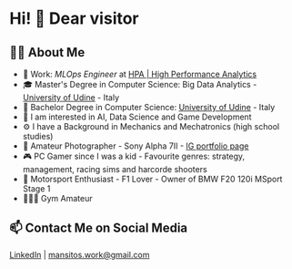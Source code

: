 # Hi! 👋 Dear visitor

## 👦🏻 About Me
- 💼 Work: *MLOps Engineer* at [HPA | High Performance Analytics](https://hpa.ai)
- 🎓 Master's Degree in Computer Science: Big Data Analytics - [University of Udine](https://www.uniud.it/it) - Italy
- 📗 Bachelor Degree in Computer Science: [University of Udine](https://www.uniud.it/it) - Italy
- 🔭 I am interested in AI, Data Science and Game Development
- ⚙️ I have a Background in Mechanics and Mechatronics (high school studies)
- 📸 Amateur Photographer - Sony Alpha 7II - [IG portfolio page](https://www.instagram.com/mansitos.ph)
- 🎮 PC Gamer since I was a kid - Favourite genres: strategy, management, racing sims and harcorde shooters
- 🚗 Motorsport Enthusiast - F1 Lover - Owner of BMW F20 120i MSport Stage 1
- 🏋🏻‍♂️ Gym Amateur
  
## 📫 Contact Me on Social Media
[LinkedIn](https://www.linkedin.com/in/andrea-mansi/) | mansitos.work@gmail.com
